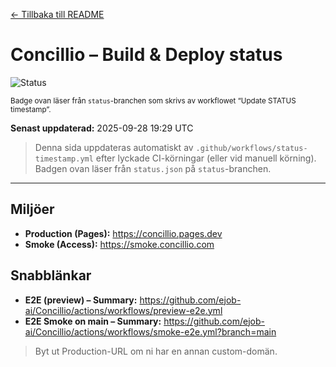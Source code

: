 [← Tillbaka till README](./README.md)

# Concillio – Build & Deploy status

![Status](https://img.shields.io/endpoint?url=https://raw.githubusercontent.com/ejob-ai/Concillio/status/status.json)

<sub>Badge ovan läser från <code>status</code>-branchen som skrivs av workflowet “Update STATUS timestamp”.</sub>

**Senast uppdaterad:** <!--STATUS_TS-->2025-09-28 19:29 UTC<!--/STATUS_TS-->

> Denna sida uppdateras automatiskt av `.github/workflows/status-timestamp.yml` efter lyckade CI-körningar
> (eller vid manuell körning). Badgen ovan läser från `status.json` på `status`-branchen.

---

## Miljöer
- **Production (Pages):** https://concillio.pages.dev  
- **Smoke (Access):** https://smoke.concillio.com

## Snabblänkar
- **E2E (preview) – Summary:** https://github.com/ejob-ai/Concillio/actions/workflows/preview-e2e.yml  
- **E2E Smoke on main – Summary:** https://github.com/ejob-ai/Concillio/actions/workflows/smoke-e2e.yml?branch=main

> Byt ut Production-URL om ni har en annan custom-domän.
